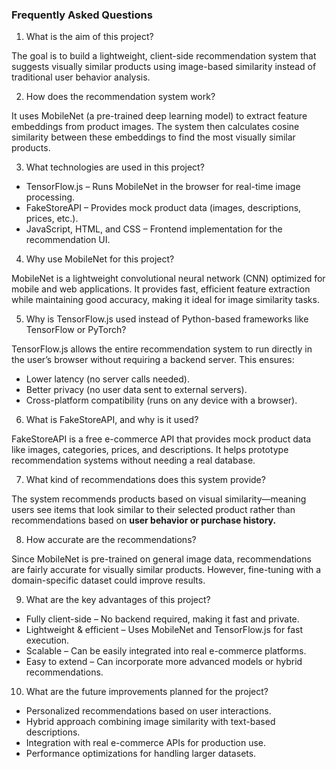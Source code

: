 ### Frequently Asked Questions

1. What is the aim of this project?

The goal is to build a lightweight, client-side recommendation system that suggests visually similar products using image-based similarity instead of traditional user behavior analysis.

2. How does the recommendation system work?

It uses MobileNet (a pre-trained deep learning model) to extract feature embeddings from product images. The system then calculates cosine similarity between these embeddings to find the most visually similar products.

3. What technologies are used in this project?

- TensorFlow.js – Runs MobileNet in the browser for real-time image processing.
- FakeStoreAPI – Provides mock product data (images, descriptions, prices, etc.).
- JavaScript, HTML, and CSS – Frontend implementation for the recommendation UI.

4. Why use MobileNet for this project?

MobileNet is a lightweight convolutional neural network (CNN) optimized for mobile and web applications. It provides fast, efficient feature extraction while maintaining good accuracy, making it ideal for image similarity tasks.

5. Why is TensorFlow.js used instead of Python-based frameworks like TensorFlow or PyTorch?

TensorFlow.js allows the entire recommendation system to run directly in the user’s browser without requiring a backend server. This ensures:

- Lower latency (no server calls needed).
- Better privacy (no user data sent to external servers).
- Cross-platform compatibility (runs on any device with a browser).


6. What is FakeStoreAPI, and why is it used?

FakeStoreAPI is a free e-commerce API that provides mock product data like images, categories, prices, and descriptions. It helps prototype recommendation systems without needing a real database.

7. What kind of recommendations does this system provide?

The system recommends products based on visual similarity—meaning users see items that look similar to their selected product rather than recommendations based on **user behavior or purchase history.**

8. How accurate are the recommendations?

Since MobileNet is pre-trained on general image data, recommendations are fairly accurate for visually similar products. However, fine-tuning with a domain-specific dataset could improve results.

9. What are the key advantages of this project?

- Fully client-side – No backend required, making it fast and private.
- Lightweight & efficient – Uses MobileNet and TensorFlow.js for fast execution.
- Scalable – Can be easily integrated into real e-commerce platforms.
- Easy to extend – Can incorporate more advanced models or hybrid recommendations.

10. What are the future improvements planned for the project?

- Personalized recommendations based on user interactions.
- Hybrid approach combining image similarity with text-based descriptions.
- Integration with real e-commerce APIs for production use.
- Performance optimizations for handling larger datasets.
